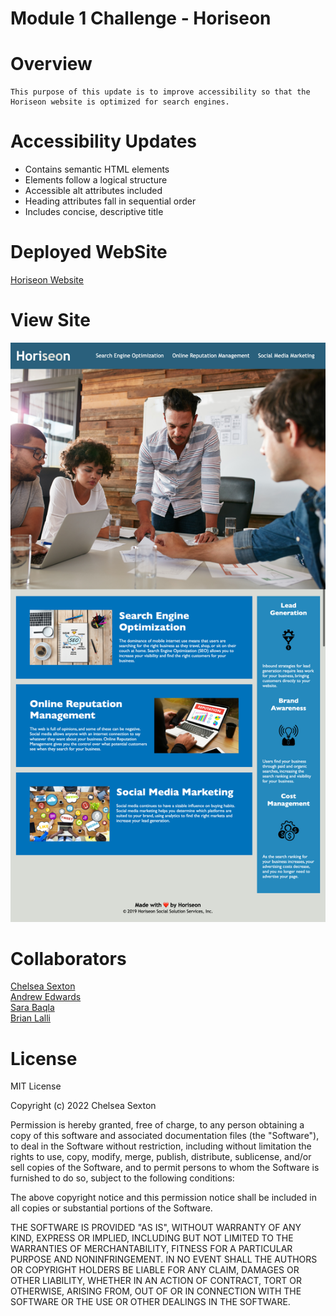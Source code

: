 # Module 1 Challenge - Horiseon
# Overview
    This purpose of this update is to improve accessibility so that the Horiseon website is optimized for search engines. 

# Accessibility Updates
* Contains semantic HTML elements
* Elements follow a logical structure
* Accessible alt attributes included
* Heading attributes fall in sequential order
* Includes concise, descriptive title

# Deployed WebSite
[Horiseon Website](https://chelsea314.github.io/Horiseon)

# View Site
![Horiseon Website](./assets/images/HoriseonScreenshot.png)

# Collaborators
[Chelsea Sexton](https://github.com/chelsea314)
<br>
[Andrew Edwards](https://github.com/Andrew87E)
<br>
[Sara Baqla](https://github.com/missatrox44)
<br>
[Brian Lalli](https://github.com/BrianLalli)

# License
MIT License

Copyright (c) 2022 Chelsea Sexton

Permission is hereby granted, free of charge, to any person obtaining a copy
of this software and associated documentation files (the "Software"), to deal
in the Software without restriction, including without limitation the rights
to use, copy, modify, merge, publish, distribute, sublicense, and/or sell
copies of the Software, and to permit persons to whom the Software is
furnished to do so, subject to the following conditions:

The above copyright notice and this permission notice shall be included in all
copies or substantial portions of the Software.

THE SOFTWARE IS PROVIDED "AS IS", WITHOUT WARRANTY OF ANY KIND, EXPRESS OR
IMPLIED, INCLUDING BUT NOT LIMITED TO THE WARRANTIES OF MERCHANTABILITY,
FITNESS FOR A PARTICULAR PURPOSE AND NONINFRINGEMENT. IN NO EVENT SHALL THE
AUTHORS OR COPYRIGHT HOLDERS BE LIABLE FOR ANY CLAIM, DAMAGES OR OTHER
LIABILITY, WHETHER IN AN ACTION OF CONTRACT, TORT OR OTHERWISE, ARISING FROM,
OUT OF OR IN CONNECTION WITH THE SOFTWARE OR THE USE OR OTHER DEALINGS IN THE
SOFTWARE.